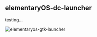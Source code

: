 ## elementaryOS-dc-launcher
testing...


![elementaryos-gtk-launcher](  https://i.postimg.cc/rmCdNKF9/gtk-launcher.png  )
